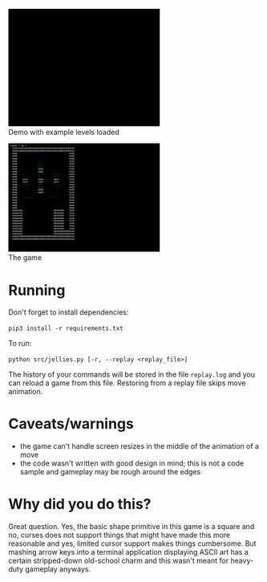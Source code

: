 
[<img src="demo.gif" alt="demo" width="60%" height="60%"></img>](https://asciinema.org/a/DHQp9turdBHvzhLTkCFOif74x)<br>
Demo with example levels loaded


[<img src="levels.gif" alt="levels" width="60%" height="60%"></img>](https://asciinema.org/a/SwfuCyPYhwTORnyihDMbkTsAP)<br>
The game

# Running

Don't forget to install dependencies:

```pip3 install -r requirements.txt```

To run:

```python src/jellies.py [-r, --replay <replay_file>]```

The history of your commands will be stored in the file `replay.log` and you can reload a game from this file. Restoring from a replay file skips move animation. 

# Caveats/warnings
- the game can't handle screen resizes in the middle of the animation of a move
- the code wasn't written with good design in mind; this is not a code sample and gameplay may be rough around the edges

# Why did you do this?

Great question. Yes, the basic shape primitive in this game is a square and no, curses does not support things that might have made this more reasonable and yes, limited cursor support makes things cumbersome. But mashing arrow keys into a terminal application displaying ASCII art has a certain stripped-down old-school charm and this wasn't meant for heavy-duty gameplay anyways. 

